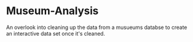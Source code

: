 # Museum-Analysis

An overlook into cleaning up the data from a musueums databse to create an interactive data set once it's cleaned. 
